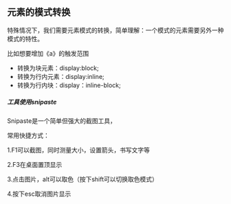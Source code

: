 ## 元素的模式转换

特殊情况下，我们需要元素模式的转换，简单理解：一个模式的元素需要另外一种模式的特性。

比如想要增加《a》的触发范围



- 转换为块元素：display:block;
- 转换为行内元素：display:inline;
- 转换为行内块：display：inline-block;



##### 工具使用snipaste

Snipaste是一个简单但强大的截图工具，

常用快捷方式：

1.F1可以截图，同时测量大小，设置箭头，书写文字等

2.F3在桌面置顶显示

3.点击图片，alt可以取色（按下shift可以切换取色模式）

4.按下esc取消图片显示